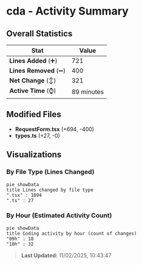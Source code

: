 # cda - Activity Summary 

## Overall Statistics

| Stat                   | Value                                                             |
| ---------------------- | ----------------------------------------------------------------- |
| **Lines Added** (➕)   | 721                                          |
| **Lines Removed** (➖) | 400                                        |
| **Net Change** (↕)    | 321                |
| **Active Time** (⌚)   | 89 minutes |


## Modified Files
- **RequestForm.tsx** (+694, -400)
- **types.ts** (+27, -0)

## Visualizations

### By File Type (Lines Changed)

```mermaid
pie showData
title Lines changed by file type
".tsx" : 1094
".ts" : 27
```

### By Hour (Estimated Activity Count)

```mermaid
pie showData
title Coding activity by hour (count of changes)
"09h" : 18
"10h" : 32
```


> **Last Updated:** 11/02/2025, 10:43:47
